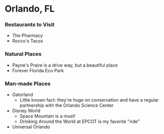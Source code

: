 # Orlando, FL

### Restaurants to Visit
- The Pharmacy
- Rocco's Tacos

### Natural Places
- Payne's Praire is a drive way, but a beautiful place
- Forever Florida Eco Park

### Man-made Places
- Gatorland
  - Little known fact: they're huge on conservation and have a regular partnership with the Orlando Science Center
- Disney World
  - Space Mountain is a must!
  - Drinking Around the World at EPCOT is my favorite "ride"
- Universal Orlando
